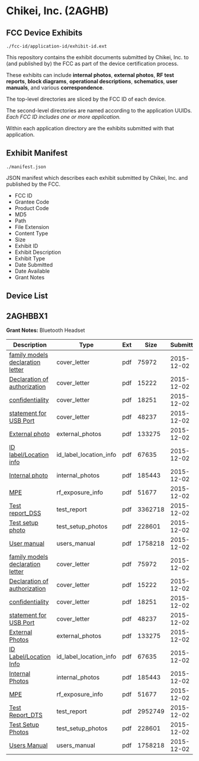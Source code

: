 # Chikei, Inc. (2AGHB)
## FCC Device Exhibits

```
./fcc-id/application-id/exhibit-id.ext
```

This repository contains the exhibit documents submitted by Chikei, Inc. to (and published by) the FCC as part of the device certification process.

These exhibits can include **internal photos**, **external photos**, **RF test reports**, **block diagrams**, **operational descriptions**, **schematics**, **user manuals**, and various **correspondence**.

The top-level directories are sliced by the FCC ID of each device.

The second-level directories are named according to the application UUIDs. *Each FCC ID includes one or more application.*

Within each application directory are the exhibits submitted with that application. 

## Exhibit Manifest

```
./manifest.json
```

JSON manifest which describes each exhibit submitted by Chikei, Inc. and published by the FCC.

- FCC ID
- Grantee Code
- Product Code
- MD5
- Path
- File Extension
- Content Type
- Size
- Exhibit ID
- Exhibit Description
- Exhibit Type
- Date Submitted
- Date Available
- Grant Notes

## Device List
## 2AGHBBX1
**Grant Notes:** Bluetooth Headset

| Description | Type | Ext | Size | Submitted | Available |
| ----------- | ---- | --- | ---- | --------- | --------- |
| [family models declaration letter](2AGHBBX1/720d73ebc5f3907123b299bd619865b8/2827880.pdf) | cover_letter | pdf | 75972 | 2015-12-02 | 2015-12-02 |
| [Declaration of authorization](2AGHBBX1/720d73ebc5f3907123b299bd619865b8/2827881.pdf) | cover_letter | pdf | 15222 | 2015-12-02 | 2015-12-02 |
| [confidentiality](2AGHBBX1/720d73ebc5f3907123b299bd619865b8/2827882.pdf) | cover_letter | pdf | 18251 | 2015-12-02 | 2015-12-02 |
| [statement for USB Port](2AGHBBX1/720d73ebc5f3907123b299bd619865b8/2827883.pdf) | cover_letter | pdf | 48237 | 2015-12-02 | 2015-12-02 |
| [External photo](2AGHBBX1/720d73ebc5f3907123b299bd619865b8/2827872.pdf) | external_photos | pdf | 133275 | 2015-12-02 | 2015-12-02 |
| [ID label/Location info](2AGHBBX1/720d73ebc5f3907123b299bd619865b8/2827874.pdf) | id_label_location_info | pdf | 67635 | 2015-12-02 | 2015-12-02 |
| [Internal photo](2AGHBBX1/720d73ebc5f3907123b299bd619865b8/2827873.pdf) | internal_photos | pdf | 185443 | 2015-12-02 | 2015-12-02 |
| [MPE](2AGHBBX1/720d73ebc5f3907123b299bd619865b8/2827879.pdf) | rf_exposure_info | pdf | 51677 | 2015-12-02 | 2015-12-02 |
| [Test report_DSS](2AGHBBX1/720d73ebc5f3907123b299bd619865b8/2827878.pdf) | test_report | pdf | 3362718 | 2015-12-02 | 2015-12-02 |
| [Test setup photo](2AGHBBX1/720d73ebc5f3907123b299bd619865b8/2827875.pdf) | test_setup_photos | pdf | 228601 | 2015-12-02 | 2015-12-02 |
| [User manual](2AGHBBX1/720d73ebc5f3907123b299bd619865b8/2827876.pdf) | users_manual | pdf | 1758218 | 2015-12-02 | 2015-12-02 |
| [family models declaration letter](2AGHBBX1/6b2075b1bc88bdb3c8b0f3659e2ed356/2827880.pdf) | cover_letter | pdf | 75972 | 2015-12-02 | 2015-12-02 |
| [Declaration of authorization](2AGHBBX1/6b2075b1bc88bdb3c8b0f3659e2ed356/2827881.pdf) | cover_letter | pdf | 15222 | 2015-12-02 | 2015-12-02 |
| [confidentiality](2AGHBBX1/6b2075b1bc88bdb3c8b0f3659e2ed356/2827882.pdf) | cover_letter | pdf | 18251 | 2015-12-02 | 2015-12-02 |
| [statement for USB Port](2AGHBBX1/6b2075b1bc88bdb3c8b0f3659e2ed356/2827883.pdf) | cover_letter | pdf | 48237 | 2015-12-02 | 2015-12-02 |
| [External Photos](2AGHBBX1/6b2075b1bc88bdb3c8b0f3659e2ed356/2827872.pdf) | external_photos | pdf | 133275 | 2015-12-02 | 2015-12-02 |
| [ID Label/Location Info](2AGHBBX1/6b2075b1bc88bdb3c8b0f3659e2ed356/2827874.pdf) | id_label_location_info | pdf | 67635 | 2015-12-02 | 2015-12-02 |
| [Internal Photos](2AGHBBX1/6b2075b1bc88bdb3c8b0f3659e2ed356/2827873.pdf) | internal_photos | pdf | 185443 | 2015-12-02 | 2015-12-02 |
| [MPE](2AGHBBX1/6b2075b1bc88bdb3c8b0f3659e2ed356/2827879.pdf) | rf_exposure_info | pdf | 51677 | 2015-12-02 | 2015-12-02 |
| [Test Report_DTS](2AGHBBX1/6b2075b1bc88bdb3c8b0f3659e2ed356/2827897.pdf) | test_report | pdf | 2952749 | 2015-12-02 | 2015-12-02 |
| [Test Setup Photos](2AGHBBX1/6b2075b1bc88bdb3c8b0f3659e2ed356/2827875.pdf) | test_setup_photos | pdf | 228601 | 2015-12-02 | 2015-12-02 |
| [Users Manual](2AGHBBX1/6b2075b1bc88bdb3c8b0f3659e2ed356/2827876.pdf) | users_manual | pdf | 1758218 | 2015-12-02 | 2015-12-02 |
